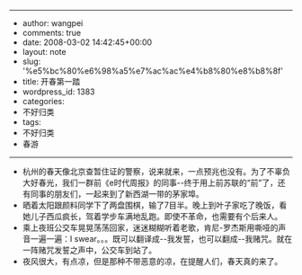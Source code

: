 - --
- author: wangpei
- comments: true
- date: 2008-03-02 14:42:45+00:00
- layout: note
- slug: '%e5%bc%80%e6%98%a5%e7%ac%ac%e4%b8%80%e8%b8%8f'
- title: 开春第一踏
- wordpress_id: 1383
- categories:
- 不好归类
- tags:
- 不好归类
- 春游
- --
- 杭州的春天像北京查暂住证的警察，说来就来，一点预兆也没有。为了不辜负大好春光，我们一群前《e时代周报》的同事--终于用上前苏联的“前”了，还有同事的朋友们，一起来到了新西湖一带的茅家埠。
- 晒着太阳跟颜料同学下了两盘围棋，输了7目半。晚上到叶子家吃了晚饭，看她儿子西瓜疯长，驾着学步车满地乱跑。即使不革命，也需要有个后来人。
- 乘上夜班公交车晃晃荡荡回家，迷迷糊糊听着老歌，肯尼-罗杰斯用嘶哑的声音一遍一遍：I swear。。。既可以翻译成--我发誓，也可以翻成--我赌咒。就在一阵赌咒发誓之声中，公交车到站了。
- 夜风很大，有点凉，但是那种不带恶意的凉，在提醒人们，春天真的来了。
